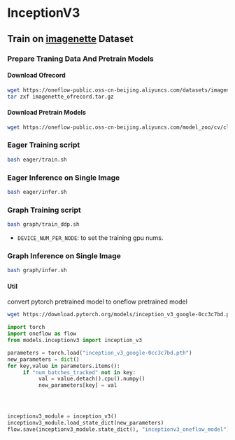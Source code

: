 # InceptionV3

## Train on [imagenette](https://github.com/fastai/imagenette) Dataset

### Prepare Traning Data And Pretrain Models

#### Download Ofrecord

```bash
wget https://oneflow-public.oss-cn-beijing.aliyuncs.com/datasets/imagenette_ofrecord.tar.gz
tar zxf imagenette_ofrecord.tar.gz
```

#### Download Pretrain Models

```bash
wget https://oneflow-public.oss-cn-beijing.aliyuncs.com/model_zoo/cv/classification/inceptionv3/inceptionv3_oneflow_model.tar.gz
```

### Eager Training script

```bash
bash eager/train.sh
```


### Eager Inference on Single Image

```bash
bash eager/infer.sh
```

### Graph Training script
```bash
bash graph/train_ddp.sh
```
- `DEVICE_NUM_PER_NODE`: to set the training gpu nums.

### Graph Inference on Single Image
```bash
bash graph/infer.sh
```

#### Util

convert pytorch pretrained model to oneflow pretrained model

```sh
wget https://download.pytorch.org/models/inception_v3_google-0cc3c7bd.pth
```

```python
import torch
import oneflow as flow 
from models.inceptionv3 import inception_v3

parameters = torch.load("inception_v3_google-0cc3c7bd.pth")
new_parameters = dict()
for key,value in parameters.items():
     if "num_batches_tracked" not in key:
          val = value.detach().cpu().numpy()
          new_parameters[key] = val




inceptionv3_module = inception_v3()
inceptionv3_module.load_state_dict(new_parameters)
flow.save(inceptionv3_module.state_dict(), "inceptionv3_oneflow_model")
```
